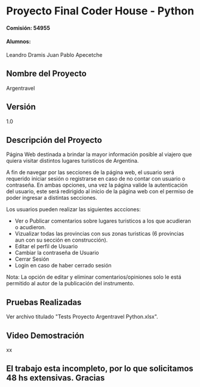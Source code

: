 # Proyecto Final Coder House - Python
#### Comisión: 54955
#### Alumnos:
Leandro Dramis
Juan Pablo Apecetche

## Nombre del Proyecto
Argentravel

## Versión
1.0

## Descripción del Proyecto
Página Web destinada a brindar la mayor información posible al viajero que quiera visitar distintos lugares turisticos de Argentina.

A fin de navegar por las secciones de la página web, el usuario será requerido iniciar sesión o registrarse en caso de no contar con usuario o contraseña. 
En ambas opciones, una vez la página valide la autenticación del usuario, este será redirigido al inicio de la página web con el permiso de poder ingresar a distintas secciones.

Los usuarios pueden realizar las siguientes accciones:
- Ver o Publicar comentarios sobre lugares turisticos a los que acudieran o acudieron.
- Vizualizar todas las provincias con sus zonas turisticas (6 provincias aun con su sección en construcción).
- Editar el perfil de Usuario
- Cambiar la contraseña de Usuario
- Cerrar Sesión
- Login en caso de haber cerrado sesión

Nota: La opción de editar y eliminar comentarios/opiniones solo le está permitido al autor de la publicación del instrumento.

## Pruebas Realizadas

Ver archivo titulado "Tests Proyecto Argentravel Python.xlsx".

## Video Demostración

xx

## El trabajo esta incompleto, por lo que solicitamos 48 hs extensivas. Gracias

